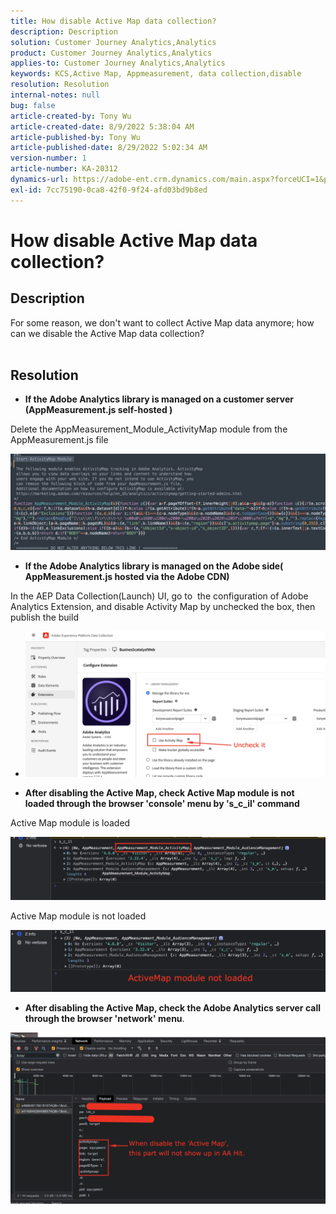 ```yaml
---
title: How disable Active Map data collection?
description: Description
solution: Customer Journey Analytics,Analytics
product: Customer Journey Analytics,Analytics
applies-to: Customer Journey Analytics,Analytics
keywords: KCS,Active Map, Appmeasurement, data collection,disable
resolution: Resolution
internal-notes: null
bug: false
article-created-by: Tony Wu
article-created-date: 8/9/2022 5:38:04 AM
article-published-by: Tony Wu
article-published-date: 8/29/2022 5:02:34 AM
version-number: 1
article-number: KA-20312
dynamics-url: https://adobe-ent.crm.dynamics.com/main.aspx?forceUCI=1&pagetype=entityrecord&etn=knowledgearticle&id=6c2a8469-a517-ed11-b83e-002248086a73
exl-id: 7cc75190-0ca8-42f0-9f24-afd03bd9b8ed
---
```

# How disable Active Map data collection?

## Description

For some reason, we don't want to collect Active Map data anymore; how can we disable the Active Map data collection?
<br> 

## Resolution


- <b>If the Adobe Analytics library is managed on a customer server (AppMeasurement.js self-hosted )</b>


Delete the AppMeasurement_Module_ActivityMap module from the AppMeasurement.js file

![](assets/afbc7944-b517-ed11-b83e-002248086a73.png)



- <b>If the Adobe Analytics library is managed on the Adobe side( AppMeasurement.js hosted via the Adobe CDN)</b>


In the AEP Data Collection(Launch) UI, go to  the configuration of Adobe Analytics Extension, and disable Activity Map by unchecked the box, then publish the build

- ![](assets/7ccff702-a717-ed11-b83e-002248086a73.png)




























- <b>After disabling the Active Map, check Active Map module is not loaded through the browser 'console' menu by 's_c_il' command</b>


Active Map module is loaded

![](assets/fae3dc70-b317-ed11-b83e-002248086a73.png)

Active Map module is not loaded

![](assets/27e433af-b317-ed11-b83e-002248086a73.png)

- <b>After disabling the Active Map, check the Adobe Analytics server call through the browser 'network' menu</b>.


![](assets/7f84b7dc-3f27-ed11-9db1-00224808679b.png)
